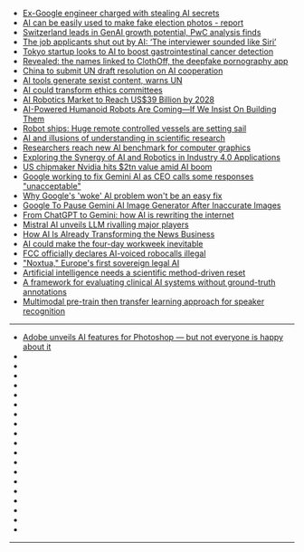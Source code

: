 - [Ex-Google engineer charged with stealing AI secrets](https://cur.at/rX4q76e?m=web)
- [AI can be easily used to make fake election photos - report](https://cur.at/lhA0aQY?m=web)
- [Switzerland leads in GenAI growth potential, PwC analysis finds](https://cur.at/LYekcGv?m=web)
- [The job applicants shut out by AI: ‘The interviewer sounded like Siri’](https://cur.at/dMKETXV?m=web)
- [Tokyo startup looks to AI to boost gastrointestinal cancer detection](https://cur.at/cAVRYo5?m=web)
- [Revealed: the names linked to ClothOff, the deepfake pornography app](https://cur.at/XattDsi?m=web)
- [China to submit UN draft resolution on AI cooperation](https://cur.at/SL3xeKk?m=web)
- [AI tools generate sexist content, warns UN](https://cur.at/Cg4AIQR?m=web)
- [AI could transform ethics committees](https://cur.at/l5tOJZj?m=web)
- [AI Robotics Market to Reach US$39 Billion by 2028](https://cur.at/90TBIMZ?m=web)
- [AI-Powered Humanoid Robots Are Coming—If We Insist On Building Them](https://cur.at/ojZWZOA?m=web)
- [Robot ships: Huge remote controlled vessels are setting sail](https://cur.at/pgO0rI5?m=web)
- [AI and illusions of understanding in scientific research](https://cur.at/Re65aVb?m=web)
- [Researchers reach new AI benchmark for computer graphics](https://cur.at/waSTyDS?m=web)
- [Exploring the Synergy of AI and Robotics in Industry 4.0 Applications](https://cur.at/cReEu0i?m=web)
- [US chipmaker Nvidia hits $2tn value amid AI boom](https://cur.at/H0u7d1s?m=web)
- [Google working to fix Gemini AI as CEO calls some responses "unacceptable"](https://cur.at/zyf2tNW?m=web)
- [Why Google's 'woke' AI problem won't be an easy fix](https://cur.at/IDsIouJ?m=web)
- [Google To Pause Gemini AI Image Generator After Inaccurate Images](https://cur.at/C3aL1N3?m=web)
- [From ChatGPT to Gemini: how AI is rewriting the internet](https://cur.at/HuirIsJ?m=web)
- [Mistral AI unveils LLM rivalling major players](https://cur.at/nXZjOLq?m=web)
- [How AI Is Already Transforming the News Business](https://cur.at/xL1aXAM?m=web)
- [AI could make the four-day workweek inevitable](https://cur.at/XutiGRH?m=web)
- [FCC officially declares AI-voiced robocalls illegal](https://cur.at/KRjUA6r?m=web)
- ["Noxtua," Europe's first sovereign legal AI](https://cur.at/BAHLBBZ?m=web)
- [Artificial intelligence needs a scientific method-driven reset](https://cur.at/bgg3UCE?m=web)
- [A framework for evaluating clinical AI systems without ground-truth annotations](https://cur.at/7x9FwYS?m=web)
- [Multimodal pre-train then transfer learning approach for speaker recognition](https://cur.at/zeBaD3D?m=web)

------------
- [Adobe unveils AI features for Photoshop — but not everyone is happy about it](https://cur.at/qkHwoMs?m=web)
- []()
- []()
- []()
- []()
- []()
- []()
- []()
- []()
- []()
- []()
- []()
- []()
- []()
- []()
- []()
- []()
- []()
- []()
- []()

---------------
